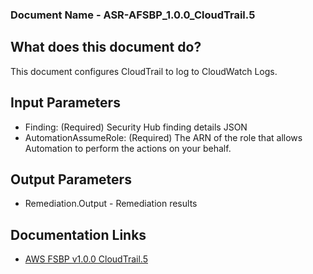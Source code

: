 ### Document Name - ASR-AFSBP_1.0.0_CloudTrail.5

## What does this document do?
This document configures CloudTrail to log to CloudWatch Logs.

## Input Parameters
* Finding: (Required) Security Hub finding details JSON
* AutomationAssumeRole: (Required) The ARN of the role that allows Automation to perform the actions on your behalf.

## Output Parameters
* Remediation.Output - Remediation results

## Documentation Links
* [AWS FSBP v1.0.0 CloudTrail.5](https://docs.aws.amazon.com/securityhub/latest/userguide/securityhub-standards-fsbp-controls.html#fsbp-cloudtrail-5)
